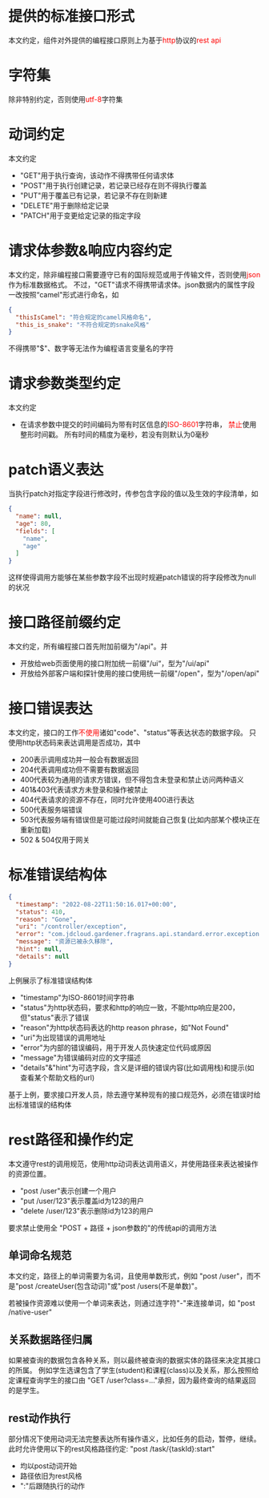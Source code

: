 # 提供的标准接口形式

本文约定，组件对外提供的编程接口原则上为基于<font color=red>http</font>协议的<font color=red>rest api</font>

# 字符集

除非特别约定，否则使用<font color=red>utf-8</font>字符集

# 动词约定

本文约定

* "GET"用于执行查询，该动作不得携带任何请求体
* "POST"用于执行创建记录，若记录已经存在则不得执行覆盖
* "PUT"用于覆盖已有记录，若记录不存在则新建
* "DELETE"用于删除给定记录
* "PATCH"用于变更给定记录的指定字段

# 请求体参数&响应内容约定

本文约定，除非编程接口需要遵守已有的国际规范或用于传输文件，否则使用<font color=red>json</font>作为标准数据格式。
不过，"GET"请求不得携带请求体。json数据内的属性字段一改按照“camel"形式进行命名，如

```json
{
  "thisIsCamel": "符合规定的camel风格命名",
  "this_is_snake": "不符合规定的snake风格"
}
```

不得携带"$"、数字等无法作为编程语言变量名的字符

# 请求参数类型约定

本文约定

* 在请求参数中提交的时间编码为带有时区信息的<font color=red>ISO-8601</font>字符串，
  <font color=red>禁止</font>使用整形时间戳。
  所有时间的精度为毫秒，若没有则默认为0毫秒

# patch语义表达

当执行patch对指定字段进行修改时，传参包含字段的值以及生效的字段清单，如

```json
{
  "name": null,
  "age": 80,
  "fields": [
    "name",
    "age"
  ]
}
```

这样使得调用方能够在某些参数字段不出现时规避patch错误的将字段修改为null的状况

# 接口路径前缀约定

本文约定，所有编程接口首先附加前缀为"/api"。并

* 开放给web页面使用的接口附加统一前缀"/ui“，型为"/ui/api"
* 开放给外部客户端和探针使用的接口使用统一前缀"/open"，型为"/open/api"

# 接口错误表达

本文约定，接口的工作<font color=red>不使用</font>诸如"code"、"status"等表达状态的数据字段。
只使用http状态码来表达调用是否成功，其中

* 200表示调用成功并一般会有数据返回
* 204代表调用成功但不需要有数据返回
* 400代表较为通用的请求方错误，但不得包含未登录和禁止访问两种语义
* 401&403代表请求方未登录和操作被禁止
* 404代表请求的资源不存在，同时允许使用400进行表达
* 500代表服务端错误
* 503代表服务端有错误但是可能过段时间就能自己恢复(比如内部某个模块正在重新加载)
* 502 & 504仅用于网关

# 标准错误结构体

```json
{
  "timestamp": "2022-08-22T11:50:16.017+00:00",
  "status": 410,
  "reason": "Gone",
  "uri": "/controller/exception",
  "error": "com.jdcloud.gardener.fragrans.api.standard.error.exception.client.GoneException",
  "message": "资源已被永久移除",
  "hint": null,
  "details": null
}
```

上例展示了标准错误结构体

* "timestamp"为ISO-8601时间字符串
* "status"为http状态码，要求和http的响应一致，不能http响应是200，但"status"表示了错误
* "reason"为http状态码表达的http reason phrase，如"Not Found"
* "uri"为出现错误的调用地址
* "error"为内部的错误编码，用于开发人员快速定位代码或原因
* "message"为错误编码对应的文字描述
* "details"&"hint"为可选字段，含义是详细的错误内容(比如调用栈)和提示(如查看某个帮助文档的url)

基于上例，要求接口开发人员，除去遵守某种现有的接口规范外，必须在错误时给出标准错误的结构体

# rest路径和操作约定

本文遵守rest的调用规范，使用http动词表达调用语义，并使用路径来表达被操作的资源位置。

* "post /user"表示创建一个用户
* "put /user/123"表示覆盖id为123的用户
* "delete /user/123"表示删除id为123的用户

要求禁止使用全 "POST + 路径 + json参数的"的传统api的调用方法

## 单词命名规范

本文约定，路径上的单词需要为名词，且使用单数形式，例如
"post /user"，而不是"post /createUser(包含动词)"或"post /users(不是单数)"。

若被操作资源难以使用一个单词来表达，则通过连字符"-"来连接单词，如
"post /native-user"

## 关系数据路径归属

如果被查询的数据包含各种关系，则以最终被查询的数据实体的路径来决定其接口的所属。
例如学生选课包含了学生(student)和课程(class)以及关系，那么按照给定课程查询学生的接口由
"GET /user?class=..."承担，因为最终查询的结果返回的是学生。

## rest动作执行

部分情况下使用动词无法完整表达所有操作语义，比如任务的启动，暂停，继续。此时允许使用以下的rest风格路径约定:
"post /task/{taskId}:start"

* 均以post动词开始
* 路径依旧为rest风格
* ":"后跟随执行的动作